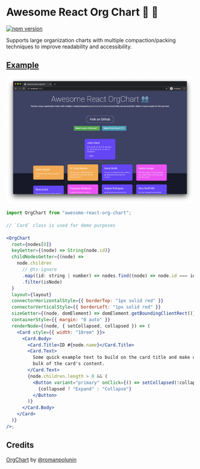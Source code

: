 # Awesome React Org Chart 👥 🤼

[![npm version](https://badge.fury.io/js/awesome-react-org-chart.svg)](https://badge.fury.io/js/awesome-react-org-chart)

Supports large organization charts with multiple compaction/packing techniques to improve readability and accessibility.

## [Example](https://mathew-kurian.github.io/awesome-react-org-chart/)

![](./screenshot.png)

```jsx
import OrgChart from "awesome-react-org-chart";

// `Card` class is used for demo purposes

<OrgChart
  root={nodes[0]}
  keyGetter={(node) => String(node.id)}
  childNodesGetter={(node) =>
    node.children
      // @ts-ignore
      .map((id: string | number) => nodes.find((node) => node.id === id))
      .filter(isNode)
  }
  layout={layout}
  connectorHorizontalStyle={{ borderTop: "1px solid red" }}
  connectorVerticalStyle={{ borderLeft: "1px solid red" }}
  sizeGetter={(node, domElement) => domElement.getBoundingClientRect()}
  containerStyle={{ margin: "0 auto" }}
  renderNode={(node, { setCollapsed, collapsed }) => (
    <Card style={{ width: "18rem" }}>
      <Card.Body>
        <Card.Title>ID #{node.name}</Card.Title>
        <Card.Text>
          Some quick example text to build on the card title and make up the
          bulk of the card's content.
        </Card.Text>
        {node.children.length > 0 && (
          <Button variant="primary" onClick={() => setCollapsed(!collapsed)}>
            {collapsed ? "Expand" : "Collapse"}
          </Button>
        )}
      </Card.Body>
    </Card>
  )}
/>;
```

## Credits

[OrgChart](https://github.com/romanpolunin/OrgChart) by [@romanpolunin](https://github.com/romanpolunin)
